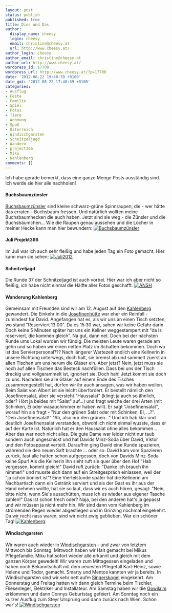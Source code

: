 ```yaml
---
layout: post
status: publish
published: true
title: Dies und Das
author:
  display_name: cheesy
  login: cheesy
  email: christine@cheesy.at
  url: http://www.cheesy.at/
author_login: cheesy
author_email: christine@cheesy.at
author_url: http://www.cheesy.at/
wordpress_id: 17700
wordpress_url: http://www.cheesy.at/?p=17700
date: '2012-08-22 19:40:39 +0100'
date_gmt: '2012-08-22 17:40:39 +0100'
categories:
- Ausflug
- Feste
- Familie
- Spiel
- Fotos
- Tiere
- Wohnung
- Spaß
- Österreich
- Windischgarsten
- Schnitzeljagd
- Wandern
- project366
- Miku
- Kahlenberg
comments: []
---
```

Ich habe gerade bemerkt, dass eine ganze Menge Posts ausständig sind. Ich werde sie hier alle nachholen!
#### Buchsbaumzünsler
[Buchsbaumzünsler](http://de.wikipedia.org/wiki/Buchsbaumz%C3%BCnsler) sind kleine schwarz-grüne Spinnraupen, die - wer hätte das erraten - Buchsbaum fressen. Und natürlich wollten meine Buchsbaumhecken die auch haben. Jetzt sind sie weg - die Zünsler und die Buchsbäumchen... Wie die Raupen genau aussehen und die Löcher in meiner Hecke kann man hier bewundern:
[![](http://www.cheesy.at/wp-content/uploads/Buchsbaumzünsler.jpg "Buchsbaumzünsler")](http://www.cheesy.at/fotos/sonstiges/neue-wohnung/buchsbaumzuensler/)
<!--more-->
#### Juli Projekt366
Im Juli war ich auch sehr fleißig und habe jeden Tag ein Foto gemacht. Hier kann man sie sehen:
[![](http://www.cheesy.at/wp-content/uploads/Juli2012.jpg "Juli2012")](http://www.cheesy.at/fotos/spiele/projekt365-und-andere-projekte/projekt366-2012/juli/)
#### Schnitzeljagd
Die Runde 37 der Schnitzeljagd ist auch vorbei. Hier war ich aber nicht so fleißig, ich habe nicht einmal die Hälfte aller Fotos geschafft.
[![](http://www.cheesy.at/wp-content/uploads/ANSH.jpg "ANSH")](http://www.cheesy.at/fotos/spiele/schnitzeljagd/scavenger-hunt/schnitzeljagd-37/)
#### Wanderung Kahlenberg
Gemeinsam mit Freunden sind wir am 12. August auf den [Kahlenberg](http://de.wikipedia.org/wiki/Kahlenberg) gewandert. Die Einkehr in die [Josefinenhütte](http://www.josefinenhuette.at/) war eher ein Reinfall - zumindest für David. Angefangen hat es, als wir uns an einen Tisch setzten, wo stand "Reserviert 13:00". Da es 15:30 war, sahen wir keine Gefahr darin. Doch keine 5 Minuten später hat uns ein Kellner weggestampert mit "da is reserviert, die kommen gleich". Na gut, dann net. Doch bei der nächsten Runde ums Lokal wurden wir fündig. Die meisten Leute waren gerade am gehn und so haben wir einen netten Platz im Schatten bekommen. Doch wo ist das Servierpersonal???
Nach längerer Wartezeit endlich eine Kellnerin in unsere Richtung unterwegs, doch halt, sie bremst ab und sammelt zuerst an allen Tischen um uns herum die Gläser ein. Aber jetzt? Nein, jetzt muss sie noch auf allen Tischen das Besteck nachfüllen. Dass bei uns der Tisch dreckig und vollgerammelt ist, ignoriert sie. Doch hah! Jetzt kommt sie doch zu uns. Nachdem sie alle Gläser auf einem Ende des Tisches zusammengestellt hat, dürfen wir ihr auch ansagen, was wir haben wollen.
Beim Salat von Albert ist sie leicht überfordert. Er bestellt nämlich den Josefinensalat, aber sie versteht "Haussalat" (klingt ja auch so ähnlich, oder? Hört ja beides mit "Salat" auf...) und fragt welche der drei Arten (mit Schinken, Ei oder wasauchimmer er haben will). Er sagt "Josefinensalat", worauf hin sie fragt - "Nur den grünen Salat oder mit Schinken, Ei, ...?". "Den Josefinensalat!" "Ah, also nur den grünen..." Und ich hab klar und deutlich Josefinensalat verstanden, obwohl ich nicht einmal wusste, dass er auf der Karte ist. Natürlich hat er den Haussalat ohne alles bekommen...
Aber das war noch nicht alles. Die gute Dame war leider nicht nur taub sondern auch ungeschickt und hat Davids Minz-Soda über David, Viktor und den Fotoapparat verteilt. Daraufhin ging David eine Runde spazieren, während sie den neuen Saft brachte ... oder so. David kam vom Spazieren zurück, fast alle hatten schon aufgegessen, doch von Davids Minz-Soda keine Spur! Als die Kellnerin ihn sieht ruft sie quer über den Hof "Hab vergessen, kommt gleich!" David ruft zurück: "Danke ich brauch ihn nimmer!" und musste sich dann auf ein Streitgespräch einlassen, weil der "ja schon boniert ist"!
Eine Viertelstunde später hat die Kellnerin am Nachbartisch dann ein Getränk serviert und als der Gast es ihr aus der Hand nehmen wollte, hat sie so laut, dass wir es auch hören, gesagt: "Nein, bitte nicht, wenn Sie's ausschütten, muss ich es wieder aus eigener Tasche zahlen!"
Das ist schon frech oder?
Naja, bei den anderen hat's ja gepasst und wir müssen ja nicht mehr hin.
Wir sind dann vom Kahlenberg im strömenden Regen wieder abgestiegen und in Grinzing nochmal eingekehrt. Da wir recht nass waren, sind wir nicht ewig geblieben. War ein schöner Tag!
[![](http://www.cheesy.at/wp-content/uploads/Kahlenberg.jpg "Kahlenberg")](http://www.cheesy.at/fotos/ausfluege/kahlenberg/)
#### Windischgarsten
Wir waren auch wieder in [Windischgarsten](http://de.wikipedia.org/wiki/Windischgarsten) - und zwar von letztem Mittwoch bis Sonntag.
Mittwoch haben wir Halt gemacht bei Mikus Pflegefamilie. Miku hat sofort wieder alle erkannt und gleich mit dem ganzen Körper gewedelt! Wir waren zum Mittagessen eingeladen und haben noch Bekanntschaft mit dem neuesten Pflegefall Karl-Heinz, sowie Helene und Todor, gemacht. Smarty und Mentos kannten wir ja bereits.
In Windischgarsten sind wir sehr nett aufm [Singerskogel](http://www.singerskogel.at/) eingekehrt. Am Donnerstag und Freitag hatten wir dann gleich Termine beim Tischler, Fliesenleger, Elektriker und Installateur.
Am Samstag haben wir die [Gowilalm](http://www.gowilalm.at/) erklommen und dann Connys Geburtstag gefeiert. Am Sonntag noch ein kurzer Ausflug zum Steyr Ursprung und dann zurück nach Wien. Schön war's!
[![](http://www.cheesy.at/wp-content/uploads/Windischgarsten.jpg "Windischgarsten")](http://www.cheesy.at/fotos/ausfluege/windischgarsten/)
